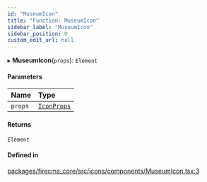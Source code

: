 ```yaml
---
id: "MuseumIcon"
title: "Function: MuseumIcon"
sidebar_label: "MuseumIcon"
sidebar_position: 0
custom_edit_url: null
---
```


▸ **MuseumIcon**(`props`): `Element`

#### Parameters

| Name | Type |
| :------ | :------ |
| `props` | [`IconProps`](../types/IconProps.md) |

#### Returns

`Element`

#### Defined in

[packages/firecms_core/src/icons/components/MuseumIcon.tsx:3](https://github.com/FireCMSco/firecms/blob/d45f3739/packages/firecms_core/src/icons/components/MuseumIcon.tsx#L3)
